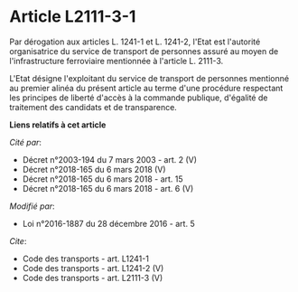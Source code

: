 # Article L2111-3-1

Par dérogation aux articles L. 1241-1 et L. 1241-2, l'Etat est l'autorité organisatrice du service de transport de personnes
assuré au moyen de l'infrastructure ferroviaire mentionnée à l'article L. 2111-3. 

L'Etat désigne l'exploitant du service de transport de personnes mentionné au premier alinéa du présent article au terme
d'une procédure respectant les principes de liberté d'accès à la commande publique, d'égalité de traitement des candidats et
de transparence.

**Liens relatifs à cet article**

_Cité par_:

  - Décret n°2003-194 du 7 mars 2003 - art. 2 (V)
  - Décret n°2018-165 du 6 mars 2018 (V)
  - Décret n°2018-165 du 6 mars 2018 - art. 15
  - Décret n°2018-165 du 6 mars 2018 - art. 6 (V)

_Modifié par_:

  - Loi n°2016-1887 du 28 décembre 2016 - art. 5

_Cite_:

  - Code des transports - art. L1241-1
  - Code des transports - art. L1241-2 (V)
  - Code des transports - art. L2111-3 (V)
